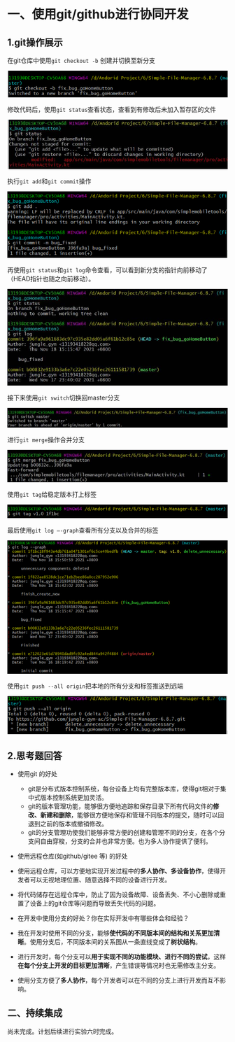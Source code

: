 # 一、使用git/github进行协同开发

## 1.git操作展示

在git仓库中使用`git checkout -b` 创建并切换至新分支

![img](ref/clip_image002.gif)

修改代码后，使用`git status`查看状态，查看到有修改后未加入暂存区的文件

![img](ref/clip_image004.jpg)

执行`git add`和`git commit`操作

![img](ref/clip_image006.gif)

再使用`git status`和`git log`命令查看，可以看到新分支的指针向前移动了（HEAD指针也随之向前移动）。

![img](ref/clip_image008.jpg)

接下来使用`git switch`切换回master分支

![img](ref/clip_image010.jpg)

进行`git merge`操作合并分支

![img](ref/clip_image012.jpg)

使用`git tag`给稳定版本打上标签

![img](ref/clip_image014.gif)

最后使用`git log –-graph`查看所有分支以及合并的标签

![img](ref/clip_image002-1638094491419.gif)

使用`git push --all origin`把本地的所有分支和标签推送到远端

![image-20211128180729841](ref/image-20211128180729841.png)



## 2.思考题回答

- 使用git 的好处
  - git是分布式版本控制系统，每台设备上均有完整版本库，使得git相对于集中式版本控制系统更加灵活。
  - git的版本管理功能，能够很方便地追踪和保存目录下所有代码文件的**修改、新建和删除**，能够很方便地保存和管理不同版本的提交，随时可以回退到之前的版本或撤销修改。
  - git的分支管理功使我们能够非常方便的创建和管理不同的分支，在各个分支间自由穿梭，分支的合并也非常方便。也为多人协作提供了便利。

-  使用远程仓库(如github/gitee 等) 的好处
  - 使用远程仓库，可以方便地实现开发过程中的**多人协作、多设备协作**，使得开发者可以无视地理位置、随意选择不同的设备进行开发。
  - 将代码储存在远程仓库中，防止了因为设备故障、设备丢失、不小心删除或重置了设备上的git仓库等问题而导致丢失代码的问题。
-  在开发中使用分支的好处？你在实际开发中有哪些体会和经验？
  - 我在开发时使用不同的分支，能够**使代码的不同版本间的结构和关系更加清晰**。使用分支后，不同版本间的关系图从一条直线变成了**树状结构**。
  - 进行开发时，每个分支可以**用于实现不同的功能模块、进行不同的尝试**，这样**在每个分支上开发的目标更加清晰**，产生错误等情况时也无需修改主分支。
  - 使用分支方便了**多人协作**，每个开发者可以在不同的分支上进行开发而互不影响。

## 二、持续集成

尚未完成。计划后续进行实验六时完成。